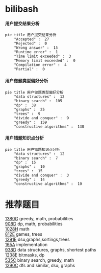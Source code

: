 # bilibash

<!-- tabs:start -->



#### **用户提交结果分析**

```mermaid
pie title 用户提交结果分析
    "Accepted" :  27
    "Rejected" :  0
    "Wrong answer" :  15
    "Runtime error" :  1
    "Time limit exceeded" :  3
    "Memory limit exceeded" :  0
    "Compilation error" :  4
    "Partial" :  0
```

#### **用户做题类型偏好分析**

```mermaid
pie title 用户做题类型偏好分析
    "data structures" :  12
    "binary search" :  105
    "dp" :  38
    "graphs" :  25
    "trees" :  9
    "divide and conquer" :  9
    "greedy" :  159
    "constructive algorithms" :  138
```
#### **用户错题知识点分析**

```mermaid
pie title 用户错题知识点分析
    "data structures" :  12
    "binary search" :  7
    "dp" :  15
    "graphs" :  10
    "trees" :  15
    "divide and conquer" :  3
    "greedy" :  14
    "constructive algorithms" :  10
```



<!-- tabs:end -->
# 推荐题目
[1380G](https://codeforces.com/contest/1380/problem/G)		greedy,
                        math,
                        probabilities		  
[908D](https://codeforces.com/contest/908/problem/D)		dp,
                        math,
                        probabilities		  
[1028H](https://codeforces.com/contest/1028/problem/H)		math		  
[812E](https://codeforces.com/contest/812/problem/E)		games,
                        trees		  
[1291E](https://codeforces.com/contest/1291/problem/E)		dsu,graphs,sortings,trees		  
[165A](https://codeforces.com/contest/165/problem/A)		implementation		  
[938D](https://codeforces.com/contest/938/problem/D)		data structures,
                        graphs,
                        shortest paths		  
[1238E](https://codeforces.com/contest/1238/problem/E)		bitmasks,
                        dp		  
[535C](https://codeforces.com/contest/535/problem/C)		binary search,
                        greedy,
                        math		  
[1290C](https://codeforces.com/contest/1290/problem/C)		dfs and similar,
                        dsu,
                        graphs		  
